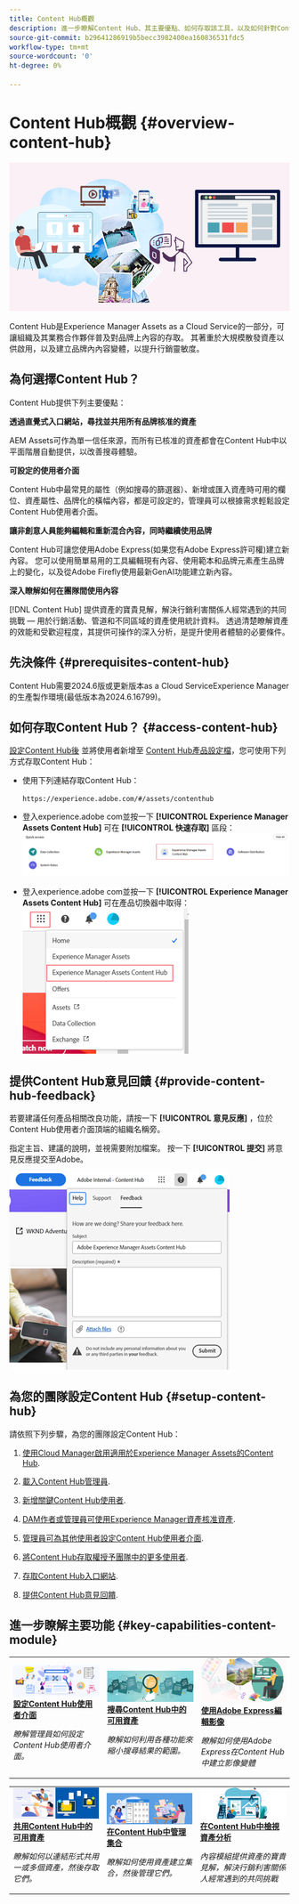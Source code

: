 ```yaml
---
title: Content Hub概觀
description: 進一步瞭解Content Hub、其主要優點、如何存取該工具，以及如何針對Content Hub中可用的選項提供意見回饋。
source-git-commit: b29641286919b5becc3982400ea160836531fdc5
workflow-type: tm+mt
source-wordcount: '0'
ht-degree: 0%

---
```



# Content Hub概觀 {#overview-content-hub}

![Content Hub概觀](assets/content-hub-overview.png)

Content Hub是Experience Manager Assets as a Cloud Service的一部分，可讓組織及其業務合作夥伴普及對品牌上內容的存取。 其著重於大規模散發資產以供啟用，以及建立品牌內內容變體，以提升行銷靈敏度。

## 為何選擇Content Hub？

Content Hub提供下列主要優點：

**透過直覺式入口網站，尋找並共用所有品牌核准的資產**

AEM Assets可作為單一信任來源，而所有已核准的資產都會在Content Hub中以平面階層自動提供，以改善搜尋體驗。

**可設定的使用者介面**

Content Hub中最常見的屬性（例如搜尋的篩選器）、新增或匯入資產時可用的欄位、資產屬性、品牌化的橫幅內容，都是可設定的，管理員可以根據需求輕鬆設定Content Hub使用者介面。

**讓非創意人員能夠編輯和重新混合內容，同時繼續使用品牌**

Content Hub可讓您使用Adobe Express(如果您有Adobe Express許可權)建立新內容。 您可以使用簡單易用的工具編輯現有內容、使用範本和品牌元素產生品牌上的變化，以及從Adobe Firefly使用最新GenAI功能建立新內容。

**深入瞭解如何在團隊間使用內容**

[!DNL Content Hub] 提供資產的寶貴見解，解決行銷利害關係人經常遇到的共同挑戰 — 用於行銷活動、管道和不同區域的資產使用統計資料。 透過清楚瞭解資產的效能和受歡迎程度，其提供可操作的深入分析，是提升使用者體驗的必要條件。

## 先決條件 {#prerequisites-content-hub}

Content Hub需要2024.6版或更新版本as a Cloud ServiceExperience Manager的生產製作環境(最低版本為2024.6.16799)。

## 如何存取Content Hub？ {#access-content-hub}

[設定Content Hub後](#deploy-content-hub) 並將使用者新增至 [Content Hub產品設定檔](/help/assets/deploy-content-hub.md#content-hub-instance-product-profile)，您可使用下列方式存取Content Hub：

* 使用下列連結存取Content Hub：

  `https://experience.adobe.com/#/assets/contenthub`

* 登入experience.adobe com並按一下 **[!UICONTROL Experience Manager Assets Content Hub]** 可在 **[!UICONTROL 快速存取]** 區段：
  ![Content Hub存取](assets/access-content-hub.png)

* 登入experience.adobe com並按一下 **[!UICONTROL Experience Manager Assets Content Hub]** 可在產品切換器中取得：
  ![Content Hub存取方法3](assets/access-content-hub-alternate.png)



## 提供Content Hub意見回饋 {#provide-content-hub-feedback}

若要建議任何產品相關改良功能，請按一下 **[!UICONTROL 意見反應]** ，位於Content Hub使用者介面頂端的組織名稱旁。

指定主旨、建議的說明，並視需要附加檔案。 按一下 **[!UICONTROL 提交]** 將意見反應提交至Adobe。

![Content Hub意見反應](assets/content-hub-feedback.png)

## 為您的團隊設定Content Hub {#setup-content-hub}

請依照下列步驟，為您的團隊設定Content Hub：

1. [使用Cloud Manager啟用適用於Experience Manager Assets的Content Hub](deploy-content-hub.md#enable-content-hub).

1. [載入Content Hub管理員](deploy-content-hub.md#onboard-content-hub-administrator).

1. [新增關鍵Content Hub使用者](deploy-content-hub.md#onboard-content-hub-consumer-users).

1. [DAM作者或管理員可使用Experience Manager資產核准資產](approve-assets.md).

1. [管理員可為其他使用者設定Content Hub使用者介面](configure-content-hub-ui-options.md).

1. [將Content Hub存取權授予團隊中的更多使用者](deploy-content-hub.md#onboard-content-hub-consumer-users).

1. [存取Content Hub入口網站](#access-content-hub).

1. [提供Content Hub意見回饋](#provide-content-hub-feedback).


## 進一步瞭解主要功能 {#key-capabilities-content-module}

<table>
<td>
   <a href="/help/assets/configure-content-hub-ui-options.md">
   <img alt="部署Content Hub" src="./assets/configure-assets.png" />
   </a>
   <div>
      <a href="/help/assets/configure-content-hub-ui-options.md">
      <strong>設定Content Hub使用者介面</strong>
      </a>
   </div>
   <p>
      <em>瞭解管理員如何設定Content Hub使用者介面。 </em>
   </p>
</td>


<td>
   <a href="/help/assets/search-assets-content-hub.md">
   <img alt="搜尋Content Hub中的可用資產" src="./assets/search.png" />
   </a>
   <div>
      <a href="/help/assets/search-assets-content-hub.md">
      <strong>搜尋Content Hub中的可用資產</strong>
      </a>
   </div>
   <p>
      <em>瞭解如何利用各種功能來縮小搜尋結果的範圍。</em>
   </p>
</td>
<td>
   <a href="/help/assets/edit-images-content-hub.md">
   <img alt="使用 Adobe Express 編輯影像" src="./assets/edit-images-content-hub.png" />
   </a>
   <div>
      <a href="/help/assets/edit-images-content-hub.md">
      <strong>使用Adobe Express編輯影像</strong>
      </a>
   </div>
   <p>
      <em>瞭解如何使用Adobe Express在Content Hub中建立影像變體</em>
   </p>
</td>
</table>
<table>
<td>
   <a href="/help/assets/share-assets-content-hub.md">
   <img alt="共用Content Hub中的可用資產" src="./assets/share-assets-banner.png" />
   </a>
   <div>
      <a href="/help/assets/share-assets-content-hub.md">
      <strong>共用Content Hub中的可用資產</strong>
      </a>
   </div>
   <p>
      <em>瞭解如何以連結形式共用一或多個資產，然後存取它們。</em>
   </p>
</td>
<td>
   <a href="/help/assets/collections-content-hub.md">
   <img alt="在Content Hub中管理集合" src="./assets/manage-collection.png" />
   </a>
   <div>
      <a href="/help/assets/collections-content-hub.md">
      <strong>在Content Hub中管理集合</strong>
      </a>
   </div>
   <p>
      <em>瞭解如何使用資產建立集合，然後管理它們。</em>
   </p>
</td>
<td>
   <a href="/help/assets/insights-content-hub.md">
   <img alt="共用Content Hub中的可用資產" src="./assets/asset-insights-banner.jpg" />
   </a>
   <div>
      <a href="/help/assets/insights-content-hub.md">
      <strong>在Content Hub中檢視資產分析</strong>
      </a>
   </div>
   <p>
      <em> 內容模組提供資產的寶貴見解，解決行銷利害關係人經常遇到的共同挑戰</em>
   </p>
</td>
</table>
